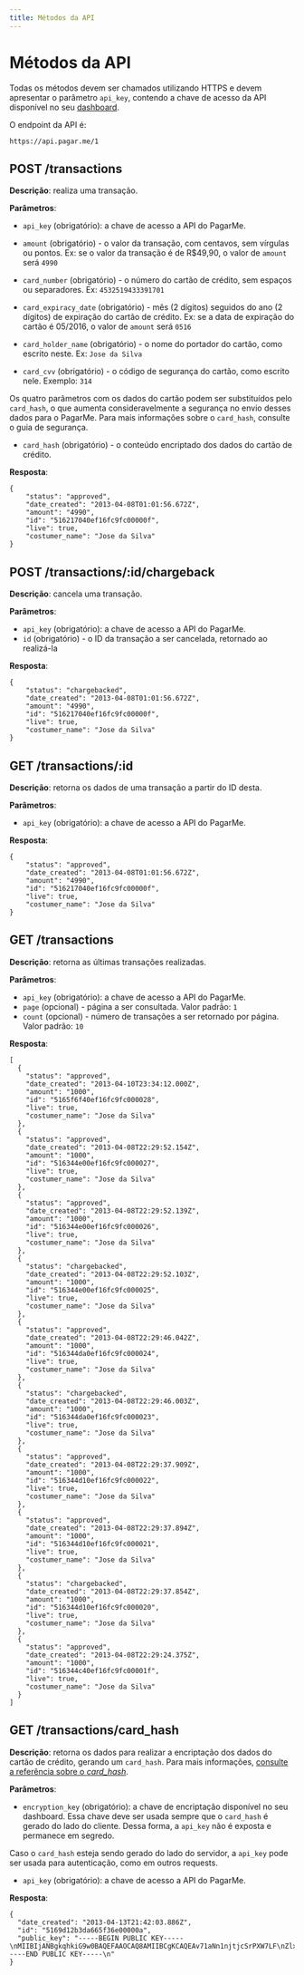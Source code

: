 ```yaml
---
title: Métodos da API
---
```


# Métodos da API

Todas os métodos devem ser chamados utilizando HTTPS e devem apresentar o parâmetro `api_key`, contendo a chave de acesso da API disponível no seu [dashboard](https://dashboard.pagar.me).

O endpoint da API é:

	https://api.pagar.me/1

## POST /transactions

**Descrição**: realiza uma transação.

**Parâmetros**: 

- `api_key` (obrigatório): a chave de acesso a API do PagarMe.
- `amount` (obrigatório) - o valor da transação, com centavos, sem vírgulas ou pontos. Ex: se o valor da transação é de R$49,90, o valor de `amount` será `4990`

- `card_number` (obrigatório) - o número do cartão de crédito, sem espaços ou separadores. Ex: `4532519433391701`
- `card_expiracy_date` (obrigatório) - mês (2 dígitos) seguidos do ano (2 dígitos) de expiração do cartão de crédito. Ex: se a data de expiração do cartão é 05/2016, o valor de `amount` será `0516`
- `card_holder_name` (obrigatório) - o nome do portador do cartão, como escrito neste. Ex: `Jose da Silva`
- `card_cvv` (obrigatório) - o código de segurança do cartão, como escrito nele. Exemplo: `314`

Os quatro parâmetros com os dados do cartão podem ser substituídos pelo `card_hash`, o que aumenta consideravelmente a segurança no envio desses dados para o PagarMe. Para mais informações sobre o `card_hash`, consulte o guia de segurança.

- `card_hash` (obrigatório) - o conteúdo encriptado dos dados do cartão de crédito.

**Resposta**:

<pre><code data-language="javascript">{
    "status": "approved",
    "date_created": "2013-04-08T01:01:56.672Z",
    "amount": "4990",
    "id": "516217040ef16fc9fc00000f",
    "live": true,
    "costumer_name": "Jose da Silva"
}</code></pre>

## POST /transactions/:id/chargeback

**Descrição**: cancela uma transação.

**Parâmetros**: 

- `api_key` (obrigatório): a chave de acesso a API do PagarMe.
- `id` (obrigatório) - o ID da transação a ser cancelada, retornado ao realizá-la

**Resposta**:

<pre><code data-language="javascript">{
    "status": "chargebacked",
    "date_created": "2013-04-08T01:01:56.672Z",
    "amount": "4990",
    "id": "516217040ef16fc9fc00000f",
    "live": true,
    "costumer_name": "Jose da Silva"
}</code></pre>

## GET /transactions/:id

**Descrição**: retorna os dados de uma transação a partir do ID desta.

**Parâmetros**: 

- `api_key` (obrigatório): a chave de acesso a API do PagarMe.

**Resposta**:

<pre><code data-language="javascript">{
    "status": "approved",
    "date_created": "2013-04-08T01:01:56.672Z",
    "amount": "4990",
    "id": "516217040ef16fc9fc00000f",
    "live": true,
    "costumer_name": "Jose da Silva"
}</code></pre>

## GET /transactions

**Descrição**: retorna as últimas transações realizadas.

**Parâmetros**: 

- `api_key` (obrigatório): a chave de acesso a API do PagarMe.
- `page` (opcional) - página a ser consultada. Valor padrão: `1`
- `count` (opcional) - número de transações a ser retornado por página. Valor padrão: `10`

**Resposta**:

<pre><code data-language="javascript">[
  {
    "status": "approved",
    "date_created": "2013-04-10T23:34:12.000Z",
    "amount": "1000",
    "id": "5165f6f40ef16fc9fc000028",
    "live": true,
    "costumer_name": "Jose da Silva"
  },
  {
    "status": "approved",
    "date_created": "2013-04-08T22:29:52.154Z",
    "amount": "1000",
    "id": "516344e00ef16fc9fc000027",
    "live": true,
    "costumer_name": "Jose da Silva"
  },
  {
    "status": "approved",
    "date_created": "2013-04-08T22:29:52.139Z",
    "amount": "1000",
    "id": "516344e00ef16fc9fc000026",
    "live": true,
    "costumer_name": "Jose da Silva"
  },
  {
    "status": "chargebacked",
    "date_created": "2013-04-08T22:29:52.103Z",
    "amount": "1000",
    "id": "516344e00ef16fc9fc000025",
    "live": true,
    "costumer_name": "Jose da Silva"
  },
  {
    "status": "approved",
    "date_created": "2013-04-08T22:29:46.042Z",
    "amount": "1000",
    "id": "516344da0ef16fc9fc000024",
    "live": true,
    "costumer_name": "Jose da Silva"
  },
  {
    "status": "chargebacked",
    "date_created": "2013-04-08T22:29:46.003Z",
    "amount": "1000",
    "id": "516344da0ef16fc9fc000023",
    "live": true,
    "costumer_name": "Jose da Silva"
  },
  {
    "status": "approved",
    "date_created": "2013-04-08T22:29:37.909Z",
    "amount": "1000",
    "id": "516344d10ef16fc9fc000022",
    "live": true,
    "costumer_name": "Jose da Silva"
  },
  {
    "status": "approved",
    "date_created": "2013-04-08T22:29:37.894Z",
    "amount": "1000",
    "id": "516344d10ef16fc9fc000021",
    "live": true,
    "costumer_name": "Jose da Silva"
  },
  {
    "status": "chargebacked",
    "date_created": "2013-04-08T22:29:37.854Z",
    "amount": "1000",
    "id": "516344d10ef16fc9fc000020",
    "live": true,
    "costumer_name": "Jose da Silva"
  },
  {
    "status": "approved",
    "date_created": "2013-04-08T22:29:24.375Z",
    "amount": "1000",
    "id": "516344c40ef16fc9fc00001f",
    "live": true,
    "costumer_name": "Jose da Silva"
  }
]</code></pre>

## GET /transactions/card_hash

**Descrição**: retorna os dados para realizar a encriptação dos dados do cartão de crédito, gerando um `card_hash`. Para mais informações, [consulte a referência sobre o *card_hash*](/restful-api/card-hash).

**Parâmetros**:

- `encryption_key` (obrigatório): a chave de encriptação disponível no seu dashboard. Essa chave deve ser usada sempre que o `card_hash` é gerado do lado do cliente. Dessa forma, a `api_key` não é exposta e permanece em segredo.

Caso o `card_hash` esteja sendo gerado do lado do servidor, a `api_key` pode ser usada para autenticação, como em outros requests.

- `api_key` (obrigatório): a chave de acesso a API do PagarMe.

**Resposta**:

<pre><code data-language="javascript">{
  "date_created": "2013-04-13T21:42:03.886Z",
  "id": "5169d12b3da665f36e00000a",
  "public_key": "-----BEGIN PUBLIC KEY-----\nMIIBIjANBgkqhkiG9w0BAQEFAAOCAQ8AMIIBCgKCAQEAv71aNn1njtjcSrPXW7LF\nZlxajpBht/jq/+pl77eiZEVyNnP1nHlmkM4ufZmZQF7Q8seTUEBjR2PjoocCrFsP\nsu9+ITFnqAqlYmAVXKFf/gCCQfPDfhsavQXVauDAHXyl/69ooWIMUrYmCmxpZfSU\ne9E/4dl7sUg1ywllU8EpMKIn8Zd7blk49pNZ8I2FlkLRLk3yS9JXDIe8dAZLHoZP\nyT1c/5p1czLoB7Q9k5ic2A4ZM3cwCVkbIKC4wEmFuQCQx4tu1J96kvXhVLYoZlvV\n6+u8apFpFQVpTAK71IVYJbTQjHHty1qtZMImw42YM0kFz0GqhfQk3LKziBDX/FHq\nRQIDAQAB\n-----END PUBLIC KEY-----\n"
}</code></pre>

